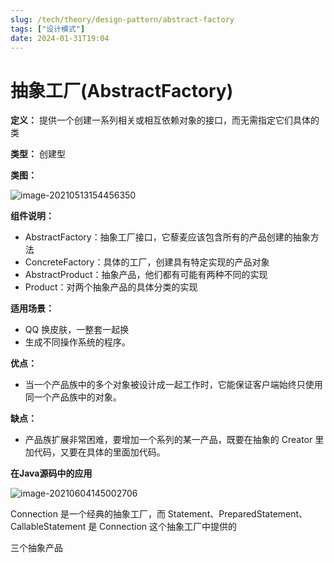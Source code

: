 ```yaml
---
slug: /tech/theory/design-pattern/abstract-factory
tags: ["设计模式"]
date: 2024-01-31T19:04
---
```

# 抽象工厂(AbstractFactory)

**定义：** 提供一个创建一系列相关或相互依赖对象的接口，而无需指定它们具体的类

**类型：** 创建型

**类图：** 

![image-20210513154456350](https://picgo-starry.oss-cn-beijing.aliyuncs.com/img/DesignPattern/AbstractFactory.jpg)

**组件说明：** 

- AbstractFactory：抽象工厂接口，它藜麦应该包含所有的产品创建的抽象方法
- ConcreteFactory：具体的工厂，创建具有特定实现的产品对象
- AbstractProduct：抽象产品，他们都有可能有两种不同的实现
- Product：对两个抽象产品的具体分类的实现

**适用场景：** 

- QQ 换皮肤，一整套一起换
- 生成不同操作系统的程序。

**优点：** 

- 当一个产品族中的多个对象被设计成一起工作时，它能保证客户端始终只使用同一个产品族中的对象。

**缺点：** 

- 产品族扩展非常困难，要增加一个系列的某一产品，既要在抽象的 Creator 里加代码，又要在具体的里面加代码。

**在Java源码中的应用**

![image-20210604145002706](https://picgo-starry.oss-cn-beijing.aliyuncs.com/img/DesignPattern/AbstractFactoryCore.png)

Connection 是一个经典的抽象工厂，而 Statement、PreparedStatement、CallableStatement 是 Connection 这个抽象工厂中提供的

三个抽象产品